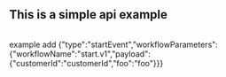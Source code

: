 #   <h2>  This is a simple api example <h6>

example add
{"type":"startEvent","workflowParameters":{"workflowName":"start.v1","payload":{"customerId":"customerId","foo":"foo"}}}



